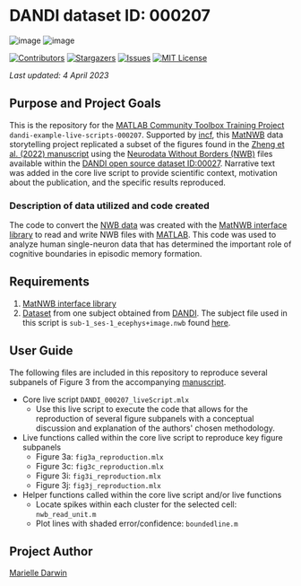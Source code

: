 # **DANDI dataset ID: 000207**

![image](https://user-images.githubusercontent.com/78009407/218124172-992e3e60-aa1b-49f3-91a1-1fb4bdf6c318.png) ![image](https://user-images.githubusercontent.com/78009407/218131802-3fb672cf-27a2-4bc7-8b3b-711e40e958c3.png) 

[![Contributors][contributors-shield]][contributors-url]
[![Stargazers][stars-shield]][stars-url]
[![Issues][issues-shield]][issues-url]
[![MIT License][license-shield]][license-url]

*Last updated: 4 April 2023*

## Purpose and Project Goals
This is the repository for the [MATLAB Community Toolbox Training Project](https://www.incf.org/matlab-community-toolbox-training-projects) `dandi-example-live-scripts-000207`. Supported by [incf](https://www.incf.org/), this [MatNWB](https://github.com/NeurodataWithoutBorders/matnwb) data storytelling project replicated a subset of the figures found in the [Zheng et al. (2022) manuscript](https://www.nature.com/articles/s41593-022-01020-w) using the [Neurodata Without Borders (NWB)](https://www.nwb.org/) files available within the [DANDI open source dataset ID:00027](https://dandiarchive.org/dandiset/000207?search=00207&pos=1). Narrative text was added in the core live script to provide scientific context, motivation about the publication, and the specific results reproduced.

### Description of data utilized and code created 
The code to convert the [NWB data](https://dandiarchive.org/dandiset/000207?search=00207&pos=1) was created with the [MatNWB interface library](https://github.com/NeurodataWithoutBorders/matnwb) to read and write NWB files with [MATLAB](https://www.mathworks.com/products/matlab.html). This code was used to analyze human single-neuron data that has determined the important role of cognitive boundaries in episodic memory formation. 

## Requirements
1. [MatNWB interface library](https://github.com/NeurodataWithoutBorders/matnwb)
2. [Dataset](https://dandiarchive.org/dandiset/000207/0.220721.1915/files?location=) from one subject obtained from [DANDI](https://dandiarchive.org/). The subject file used in this script is `sub-1_ses-1_ecephys+image.nwb` found [here](https://dandiarchive.org/dandiset/000207/0.220721.1915/files?location=sub-1). 

## User Guide
The following files are included in this repository to reproduce several subpanels of Figure 3 from the accompanying [manuscript](https://www.nature.com/articles/s41593-022-01020-w). 
- Core live script `DANDI_000207_liveScript.mlx`
  - Use this live script to execute the code that allows for the reproduction of several figure subpanels with a conceptual discussion and explanation of the authors' chosen methodology.
- Live functions called within the core live script to reproduce key figure subpanels
  -  Figure 3a: `fig3a_reproduction.mlx`
  -  Figure 3c: `fig3c_reproduction.mlx`
  -  Figure 3i: `fig3i_reproduction.mlx`
  -  Figure 3j: `fig3j_reproduction.mlx`
- Helper functions called within the core live script and/or live functions
  - Locate spikes within each cluster for the selected cell: `nwb_read_unit.m` 
  - Plot lines with shaded error/confidence: `boundedline.m` 

## Project Author
[Marielle Darwin](https://github.com/mldarwin) 

[contributors-shield]: https://img.shields.io/github/contributors/mldarwin/dandi-example-live-scripts-000207.svg?style=flat-square
[contributors-url]: https://github.com/mldarwin/dandi-example-live-scripts-000207/graphs/contributors
[stars-shield]: https://img.shields.io/github/stars/mldarwin/dandi-example-live-scripts-000207.svg?style=flat-square
[stars-url]: https://github.com/mldarwin/dandi-example-live-scripts-000207/stargazers
[issues-shield]: https://img.shields.io/github/issues/mldarwin/dandi-example-live-scripts-000207.svg?style=flat-square
[issues-url]: https://github.com/mldarwin/dandi-example-live-scripts-000207/issues
[license-shield]: https://img.shields.io/github/license/mldarwin/dandi-example-live-scripts-000207.svg?style=flat-square
[license-url]: https://github.com/mldarwin/dandi-example-live-scripts-000207/blob/main/LICENSE
